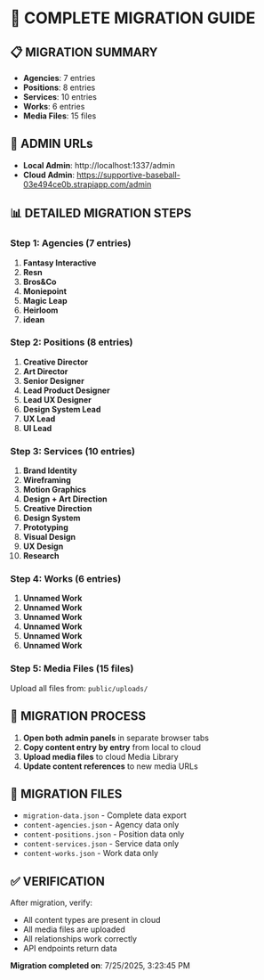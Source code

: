 # 🚀 COMPLETE MIGRATION GUIDE

## 📋 MIGRATION SUMMARY
- **Agencies**: 7 entries
- **Positions**: 8 entries
- **Services**: 10 entries
- **Works**: 6 entries
- **Media Files**: 15 files

## 🔗 ADMIN URLs
- **Local Admin**: http://localhost:1337/admin
- **Cloud Admin**: https://supportive-baseball-03e494ce0b.strapiapp.com/admin

## 📊 DETAILED MIGRATION STEPS

### Step 1: Agencies (7 entries)
1. **Fantasy Interactive**
2. **Resn**
3. **Bros&Co**
4. **Moniepoint**
5. **Magic Leap**
6. **Heirloom**
7. **idean**

### Step 2: Positions (8 entries)
1. **Creative Director**
2. **Art Director**
3. **Senior Designer**
4. **Lead Product Designer**
5. **Lead UX Designer**
6. **Design System Lead**
7. **UX Lead**
8. **UI Lead**

### Step 3: Services (10 entries)
1. **Brand Identity**
2. **Wireframing**
3. **Motion Graphics**
4. **Design + Art Direction**
5. **Creative Direction**
6. **Design System**
7. **Prototyping**
8. **Visual Design**
9. **UX Design**
10. **Research**

### Step 4: Works (6 entries)
1. **Unnamed Work**
2. **Unnamed Work**
3. **Unnamed Work**
4. **Unnamed Work**
5. **Unnamed Work**
6. **Unnamed Work**

### Step 5: Media Files (15 files)
Upload all files from: `public/uploads/`

## 🎯 MIGRATION PROCESS

1. **Open both admin panels** in separate browser tabs
2. **Copy content entry by entry** from local to cloud
3. **Upload media files** to cloud Media Library
4. **Update content references** to new media URLs

## 📁 MIGRATION FILES
- `migration-data.json` - Complete data export
- `content-agencies.json` - Agency data only
- `content-positions.json` - Position data only
- `content-services.json` - Service data only
- `content-works.json` - Work data only

## ✅ VERIFICATION
After migration, verify:
- All content types are present in cloud
- All media files are uploaded
- All relationships work correctly
- API endpoints return data

**Migration completed on**: 7/25/2025, 3:23:45 PM
